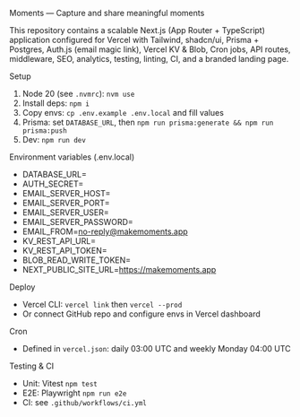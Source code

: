 Moments — Capture and share meaningful moments

This repository contains a scalable Next.js (App Router + TypeScript) application configured for Vercel with Tailwind, shadcn/ui, Prisma + Postgres, Auth.js (email magic link), Vercel KV & Blob, Cron jobs, API routes, middleware, SEO, analytics, testing, linting, CI, and a branded landing page.

Setup

1. Node 20 (see `.nvmrc`): `nvm use`
2. Install deps: `npm i`
3. Copy envs: `cp .env.example .env.local` and fill values
4. Prisma: set `DATABASE_URL`, then `npm run prisma:generate && npm run prisma:push`
5. Dev: `npm run dev`

Environment variables (.env.local)

- DATABASE_URL=
- AUTH_SECRET=
- EMAIL_SERVER_HOST=
- EMAIL_SERVER_PORT=
- EMAIL_SERVER_USER=
- EMAIL_SERVER_PASSWORD=
- EMAIL_FROM=no-reply@makemoments.app
- KV_REST_API_URL=
- KV_REST_API_TOKEN=
- BLOB_READ_WRITE_TOKEN=
- NEXT_PUBLIC_SITE_URL=https://makemoments.app

Deploy

- Vercel CLI: `vercel link` then `vercel --prod`
- Or connect GitHub repo and configure envs in Vercel dashboard

Cron

- Defined in `vercel.json`: daily 03:00 UTC and weekly Monday 04:00 UTC

Testing & CI

- Unit: Vitest `npm test`
- E2E: Playwright `npm run e2e`
- CI: see `.github/workflows/ci.yml`
